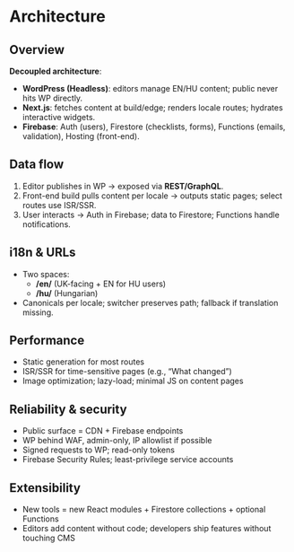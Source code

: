 # Architecture

## Overview
**Decoupled architecture**:
- **WordPress (Headless)**: editors manage EN/HU content; public never hits WP directly.
- **Next.js**: fetches content at build/edge; renders locale routes; hydrates interactive widgets.
- **Firebase**: Auth (users), Firestore (checklists, forms), Functions (emails, validation), Hosting (front-end).

## Data flow
1) Editor publishes in WP → exposed via **REST/GraphQL**.  
2) Front-end build pulls content per locale → outputs static pages; select routes use ISR/SSR.  
3) User interacts → Auth in Firebase; data to Firestore; Functions handle notifications.

## i18n & URLs
- Two spaces:
  - **/en/** (UK-facing + EN for HU users)
  - **/hu/** (Hungarian)
- Canonicals per locale; switcher preserves path; fallback if translation missing.

## Performance
- Static generation for most routes
- ISR/SSR for time-sensitive pages (e.g., “What changed”)
- Image optimization; lazy-load; minimal JS on content pages

## Reliability & security
- Public surface = CDN + Firebase endpoints
- WP behind WAF, admin-only, IP allowlist if possible
- Signed requests to WP; read-only tokens
- Firebase Security Rules; least-privilege service accounts

## Extensibility
- New tools = new React modules + Firestore collections + optional Functions
- Editors add content without code; developers ship features without touching CMS
